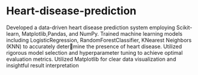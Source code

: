# Heart-disease-prediction
Developed a data-driven heart disease prediction system employing Scikit-learn, Matplotlib,Pandas, and NumPy.
Trained machine learning models including LogisticRegression, RandomForestClassifier, KNearest Neighbors (KNN) to accurately determine the presence of heart disease.
Utilized rigorous model selection and hyperparameter tuning to achieve optimal evaluation metrics.
Utilized Matplotlib for clear data visualization and insightful result interpretation 

